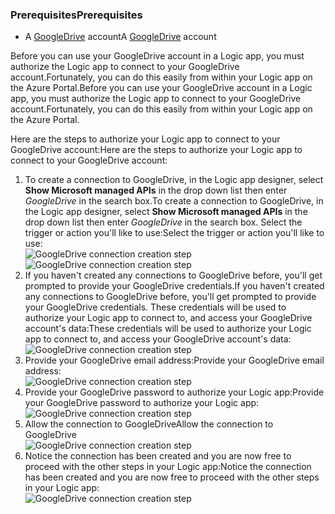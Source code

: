 ### <a name="prerequisites"></a><span data-ttu-id="8b3fe-101">Prerequisites</span><span class="sxs-lookup"><span data-stu-id="8b3fe-101">Prerequisites</span></span>
* <span data-ttu-id="8b3fe-102">A [GoogleDrive](https://www.google.com/drive/) account</span><span class="sxs-lookup"><span data-stu-id="8b3fe-102">A [GoogleDrive](https://www.google.com/drive/) account</span></span>  

<span data-ttu-id="8b3fe-103">Before you can use your GoogleDrive account in a Logic app, you must authorize the Logic app to connect to your GoogleDrive account.Fortunately, you can do this easily from within your Logic app on the Azure Portal.</span><span class="sxs-lookup"><span data-stu-id="8b3fe-103">Before you can use your GoogleDrive account in a Logic app, you must authorize the Logic app to connect to your GoogleDrive account.Fortunately, you can do this easily from within your Logic app on the Azure Portal.</span></span>  

<span data-ttu-id="8b3fe-104">Here are the steps to authorize your Logic app to connect to your GoogleDrive account:</span><span class="sxs-lookup"><span data-stu-id="8b3fe-104">Here are the steps to authorize your Logic app to connect to your GoogleDrive account:</span></span>  

1. <span data-ttu-id="8b3fe-105">To create a connection to GoogleDrive, in the Logic app designer, select **Show Microsoft managed APIs** in the drop down list then enter *GoogleDrive* in the search box.</span><span class="sxs-lookup"><span data-stu-id="8b3fe-105">To create a connection to GoogleDrive, in the Logic app designer, select **Show Microsoft managed APIs** in the drop down list then enter *GoogleDrive* in the search box.</span></span> <span data-ttu-id="8b3fe-106">Select the trigger or action you'll like to use:</span><span class="sxs-lookup"><span data-stu-id="8b3fe-106">Select the trigger or action you'll like to use:</span></span>  
   <span data-ttu-id="8b3fe-107">![GoogleDrive connection creation step](https://docstestmedia1.blob.core.windows.net/azure-media/includes/media/connectors-create-api-googledrive/googledrive-1.png)</span><span class="sxs-lookup"><span data-stu-id="8b3fe-107">![GoogleDrive connection creation step](https://docstestmedia1.blob.core.windows.net/azure-media/includes/media/connectors-create-api-googledrive/googledrive-1.png)</span></span>  
2. <span data-ttu-id="8b3fe-108">If you haven't created any connections to GoogleDrive before, you'll get prompted to provide your GoogleDrive credentials.</span><span class="sxs-lookup"><span data-stu-id="8b3fe-108">If you haven't created any connections to GoogleDrive before, you'll get prompted to provide your GoogleDrive credentials.</span></span> <span data-ttu-id="8b3fe-109">These credentials will be used to authorize your Logic app to connect to, and access your GoogleDrive account's data:</span><span class="sxs-lookup"><span data-stu-id="8b3fe-109">These credentials will be used to authorize your Logic app to connect to, and access your GoogleDrive account's data:</span></span>  
   ![GoogleDrive connection creation step](https://docstestmedia1.blob.core.windows.net/azure-media/includes/media/connectors-create-api-googledrive/googledrive-2.png)  
3. <span data-ttu-id="8b3fe-111">Provide your GoogleDrive email address:</span><span class="sxs-lookup"><span data-stu-id="8b3fe-111">Provide your GoogleDrive email address:</span></span>  
   ![GoogleDrive connection creation step](https://docstestmedia1.blob.core.windows.net/azure-media/includes/media/connectors-create-api-googledrive/googledrive-3.png)  
4. <span data-ttu-id="8b3fe-113">Provide your GoogleDrive password to authorize your Logic app:</span><span class="sxs-lookup"><span data-stu-id="8b3fe-113">Provide your GoogleDrive password to authorize your Logic app:</span></span>  
   ![GoogleDrive connection creation step](https://docstestmedia1.blob.core.windows.net/azure-media/includes/media/connectors-create-api-googledrive/googledrive-4.png)
5. <span data-ttu-id="8b3fe-115">Allow the connection to GoogleDrive</span><span class="sxs-lookup"><span data-stu-id="8b3fe-115">Allow the connection to GoogleDrive</span></span>  
   ![GoogleDrive connection creation step](https://docstestmedia1.blob.core.windows.net/azure-media/includes/media/connectors-create-api-googledrive/googledrive-5.png)  
6. <span data-ttu-id="8b3fe-117">Notice the connection has been created and you are now free to proceed with the other steps in your Logic app:</span><span class="sxs-lookup"><span data-stu-id="8b3fe-117">Notice the connection has been created and you are now free to proceed with the other steps in your Logic app:</span></span>  
   ![GoogleDrive connection creation step](https://docstestmedia1.blob.core.windows.net/azure-media/includes/media/connectors-create-api-googledrive/googledrive-6.png)  







